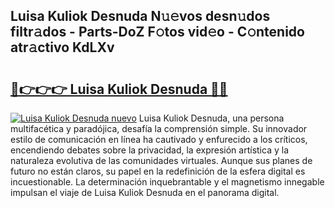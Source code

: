 ## Luisa Kuliok Desnuda N𝚞𝚎vos desn𝚞dos filtr𝚊dos - Parts-DoZ F𝚘tos vid𝚎o - C𝚘ntenido atr𝚊ctivo KdLXv

# <h2><a href="http://mbc5gm.tromn.icu/?c=Luisa+Kuliok+Desnuda">🔗👉👉👉 Luisa Kuliok Desnuda 🔗🔗</a></h2>

[![Luisa Kuliok Desnuda nuevo](https://i.imgur.com/pEAQMta.gif)](http://mbc5gm.tromn.icu/?c=Luisa+Kuliok+Desnuda)
Luisa Kuliok Desnuda, una persona multifacética y paradójica, desafía la comprensión simple. Su innovador estilo de comunicación en línea ha cautivado y enfurecido a los críticos, encendiendo debates sobre la privacidad, la expresión artística y la naturaleza evolutiva de las comunidades virtuales. Aunque sus planes de futuro no están claros, su papel en la redefinición de la esfera digital es incuestionable. La determinación inquebrantable y el magnetismo innegable impulsan el viaje de Luisa Kuliok Desnuda en el panorama digital.
